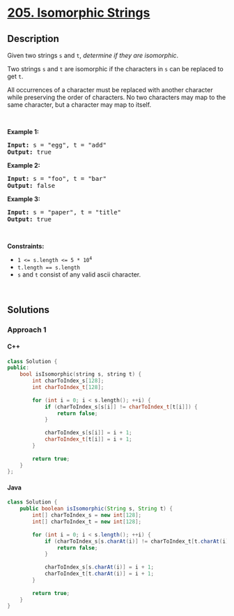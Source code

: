 # [205. Isomorphic Strings](https://leetcode.com/problems/isomorphic-strings)

## Description

<p>Given two strings <code>s</code> and <code>t</code>, <em>determine if they are isomorphic</em>.</p>

<p>Two strings <code>s</code> and <code>t</code> are isomorphic if the characters in <code>s</code> can be replaced to get <code>t</code>.</p>

<p>All occurrences of a character must be replaced with another character while preserving the order of characters. No two characters may map to the same character, but a character may map to itself.</p>
<p>&nbsp;</p>

<p><strong class="example">Example 1:</strong></p>
<pre>
<strong>Input:</strong> s = "egg", t = "add"
<strong>Output:</strong> true
</pre>

<p><strong class="example">Example 2:</strong></p>
<pre>
<strong>Input:</strong> s = "foo", t = "bar"
<strong>Output:</strong> false
</pre>

<p><strong class="example">Example 3:</strong></p>
<pre>
<strong>Input:</strong> s = "paper", t = "title"
<strong>Output:</strong> true
</pre>
<p>&nbsp;</p>

<p><strong>Constraints:</strong></p>
<ul>
    <li><code>1 &lt;= s.length &lt;= 5 * 10<sup>4</sup></code></li>
    <li><code>t.length == s.length</code></li>
    <li><code>s</code> and <code>t</code> consist of any valid ascii character.</li>
</ul>
<p>&nbsp;</p>

## Solutions

### **Approach 1**

<!-- tabs:start -->

#### C++

```cpp
class Solution {
public:
    bool isIsomorphic(string s, string t) {
        int charToIndex_s[128];
        int charToIndex_t[128];
        
        for (int i = 0; i < s.length(); ++i) {
            if (charToIndex_s[s[i]] != charToIndex_t[t[i]]) {
                return false;    
            }
            
            charToIndex_s[s[i]] = i + 1;
            charToIndex_t[t[i]] = i + 1;
        }
        
        return true;
    }
};
```

#### Java

```java
class Solution {
    public boolean isIsomorphic(String s, String t) {
        int[] charToIndex_s = new int[128];
        int[] charToIndex_t = new int[128];
        
        for (int i = 0; i < s.length(); ++i) {
            if (charToIndex_s[s.charAt(i)] != charToIndex_t[t.charAt(i)]) {
                return false;    
            }
            
            charToIndex_s[s.charAt(i)] = i + 1;
            charToIndex_t[t.charAt(i)] = i + 1;
        }
        
        return true;
    }
}
```

<!-- tabs:end -->